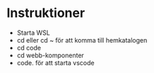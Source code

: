 # Instruktioner

- Starta WSL
- cd eller cd ~ för att komma till hemkatalogen
- cd code
- cd webb-komponenter
- code. för att starta vscode
